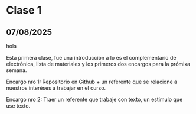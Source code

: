 # Clase 1
## 07/08/2025
hola

Esta primera clase, fue una introducción a lo es el complementario de electrónica, lista de materiales y los primeros dos encargos para la prómixa semana. 

Encargo nro 1: Repositorio en Github + un referente que se relacione a nuestros interéses a trabajar en el curso.

Encargo nro 2: Traer un referente que trabaje con texto, un estimulo que use texto. 

